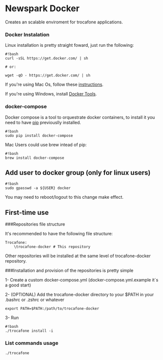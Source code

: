 # Newspark Docker

Creates an scalable enviroment for trocafone applications.

### Docker Instalation

Linux installation is pretty straight foward, just run the following:

```
#!bash
curl -sSL https://get.docker.com/ | sh

# or:

wget -qO - https://get.docker.com/ | sh
```

If you're using Mac Os, follow these [instructions](https://github.com/trocafone/kb/wiki/Local-environment-setup#docker-machine).

If you're using Windows, install [Docker Tools](https://www.docker.com/docker-toolbox).

### docker-compose

Docker compose is a tool to orquestrate docker containers, to install it you
need to have [pip](https://pip.pypa.io/en/stable/installing/) previouslly installed.

```
#!bash
sudo pip install docker-compose
```

Mac Users could use brew intead of pip:

```
#!bash
brew install docker-compose
```

## Add user to docker group (only for linux users)

```
#!bash
sudo gpasswd -a ${USER} docker
```
You may need to reboot/logout to this change make effect.

## First-time use

###Repositories file structure

It's recommended to have the following file structure:

```
Trocafone:
    \trocafone-docker # This repository
```

Other repositories will be installed at the same level of trocafone-docker
repository.

###Installation and provision of the repositories is pretty simple

1- Create a custom docker-compose.yml (docker-compose.yml.example it´s a good start)

2- (OPTIONAL) Add the trocafone-docker directory to your $PATH in your .bashrc or .zshrc or whatever
```
export PATH=$PATH:/path/to/trocafone-docker
```

3- Run
```
#!bash
./trocafone install -i
```

### List commands usage
```
./trocafone
```

